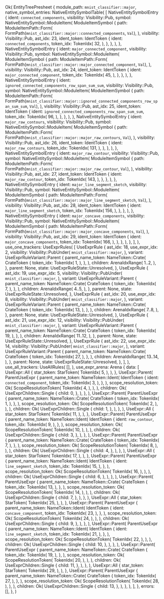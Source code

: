 Ok(
    EntityTreePresheet {
        module_path: `mnist_classifier::major`,
        native_symbol_entries: NativeEntitySymbolTable(
            [
                NativeEntitySymbolEntry {
                    ident: `connected_components`,
                    visibility: Visibility::Pub,
                    symbol: NativeEntitySymbol::ModuleItem(
                        ModuleItemSymbol {
                            path: ModuleItemPath::Form(
                                FormPath(`mnist_classifier::major::connected_components`, `Val`),
                            ),
                            visibility: Visibility::Pub,
                            ast_idx: 23,
                            ident_token: IdentToken {
                                ident: `connected_components`,
                                token_idx: TokenIdx(
                                    32,
                                ),
                            },
                        },
                    ),
                },
                NativeEntitySymbolEntry {
                    ident: `major_connected_component`,
                    visibility: Visibility::Pub,
                    symbol: NativeEntitySymbol::ModuleItem(
                        ModuleItemSymbol {
                            path: ModuleItemPath::Form(
                                FormPath(`mnist_classifier::major::major_connected_component`, `Val`),
                            ),
                            visibility: Visibility::Pub,
                            ast_idx: 24,
                            ident_token: IdentToken {
                                ident: `major_connected_component`,
                                token_idx: TokenIdx(
                                    45,
                                ),
                            },
                        },
                    ),
                },
                NativeEntitySymbolEntry {
                    ident: `ignored_connected_components_row_span_sum_sum`,
                    visibility: Visibility::Pub,
                    symbol: NativeEntitySymbol::ModuleItem(
                        ModuleItemSymbol {
                            path: ModuleItemPath::Form(
                                FormPath(`mnist_classifier::major::ignored_connected_components_row_span_sum_sum`, `Val`),
                            ),
                            visibility: Visibility::Pub,
                            ast_idx: 25,
                            ident_token: IdentToken {
                                ident: `ignored_connected_components_row_span_sum_sum`,
                                token_idx: TokenIdx(
                                    96,
                                ),
                            },
                        },
                    ),
                },
                NativeEntitySymbolEntry {
                    ident: `major_raw_contours`,
                    visibility: Visibility::Pub,
                    symbol: NativeEntitySymbol::ModuleItem(
                        ModuleItemSymbol {
                            path: ModuleItemPath::Form(
                                FormPath(`mnist_classifier::major::major_raw_contours`, `Val`),
                            ),
                            visibility: Visibility::Pub,
                            ast_idx: 26,
                            ident_token: IdentToken {
                                ident: `major_raw_contours`,
                                token_idx: TokenIdx(
                                    131,
                                ),
                            },
                        },
                    ),
                },
                NativeEntitySymbolEntry {
                    ident: `major_raw_contour`,
                    visibility: Visibility::Pub,
                    symbol: NativeEntitySymbol::ModuleItem(
                        ModuleItemSymbol {
                            path: ModuleItemPath::Form(
                                FormPath(`mnist_classifier::major::major_raw_contour`, `Val`),
                            ),
                            visibility: Visibility::Pub,
                            ast_idx: 27,
                            ident_token: IdentToken {
                                ident: `major_raw_contour`,
                                token_idx: TokenIdx(
                                    143,
                                ),
                            },
                        },
                    ),
                },
                NativeEntitySymbolEntry {
                    ident: `major_line_segment_sketch`,
                    visibility: Visibility::Pub,
                    symbol: NativeEntitySymbol::ModuleItem(
                        ModuleItemSymbol {
                            path: ModuleItemPath::Form(
                                FormPath(`mnist_classifier::major::major_line_segment_sketch`, `Val`),
                            ),
                            visibility: Visibility::Pub,
                            ast_idx: 28,
                            ident_token: IdentToken {
                                ident: `major_line_segment_sketch`,
                                token_idx: TokenIdx(
                                    156,
                                ),
                            },
                        },
                    ),
                },
                NativeEntitySymbolEntry {
                    ident: `major_concave_components`,
                    visibility: Visibility::Pub,
                    symbol: NativeEntitySymbol::ModuleItem(
                        ModuleItemSymbol {
                            path: ModuleItemPath::Form(
                                FormPath(`mnist_classifier::major::major_concave_components`, `Val`),
                            ),
                            visibility: Visibility::Pub,
                            ast_idx: 29,
                            ident_token: IdentToken {
                                ident: `major_concave_components`,
                                token_idx: TokenIdx(
                                    166,
                                ),
                            },
                        },
                    ),
                },
            ],
        ),
        use_one_trackers: UseExprRules(
            [
                UseExprRule {
                    ast_idx: 18,
                    use_expr_idx: 2,
                    visibility: Visibility::PubUnder(
                        `mnist_classifier::major`,
                    ),
                    variant: UseExprRuleVariant::Parent {
                        parent_name_token: NameToken::Crate(
                            CrateToken {
                                token_idx: TokenIdx(
                                    1,
                                ),
                            },
                        ),
                        children: ArenaIdxRange(
                            1..2,
                        ),
                    },
                    parent: None,
                    state: UseExprRuleState::Unresolved,
                },
                UseExprRule {
                    ast_idx: 19,
                    use_expr_idx: 5,
                    visibility: Visibility::PubUnder(
                        `mnist_classifier::major`,
                    ),
                    variant: UseExprRuleVariant::Parent {
                        parent_name_token: NameToken::Crate(
                            CrateToken {
                                token_idx: TokenIdx(
                                    7,
                                ),
                            },
                        ),
                        children: ArenaIdxRange(
                            4..5,
                        ),
                    },
                    parent: None,
                    state: UseExprRuleState::Unresolved,
                },
                UseExprRule {
                    ast_idx: 20,
                    use_expr_idx: 8,
                    visibility: Visibility::PubUnder(
                        `mnist_classifier::major`,
                    ),
                    variant: UseExprRuleVariant::Parent {
                        parent_name_token: NameToken::Crate(
                            CrateToken {
                                token_idx: TokenIdx(
                                    13,
                                ),
                            },
                        ),
                        children: ArenaIdxRange(
                            7..8,
                        ),
                    },
                    parent: None,
                    state: UseExprRuleState::Unresolved,
                },
                UseExprRule {
                    ast_idx: 21,
                    use_expr_idx: 12,
                    visibility: Visibility::PubUnder(
                        `mnist_classifier::major`,
                    ),
                    variant: UseExprRuleVariant::Parent {
                        parent_name_token: NameToken::Crate(
                            CrateToken {
                                token_idx: TokenIdx(
                                    19,
                                ),
                            },
                        ),
                        children: ArenaIdxRange(
                            11..12,
                        ),
                    },
                    parent: None,
                    state: UseExprRuleState::Unresolved,
                },
                UseExprRule {
                    ast_idx: 22,
                    use_expr_idx: 14,
                    visibility: Visibility::PubUnder(
                        `mnist_classifier::major`,
                    ),
                    variant: UseExprRuleVariant::Parent {
                        parent_name_token: NameToken::Crate(
                            CrateToken {
                                token_idx: TokenIdx(
                                    27,
                                ),
                            },
                        ),
                        children: ArenaIdxRange(
                            13..14,
                        ),
                    },
                    parent: None,
                    state: UseExprRuleState::Unresolved,
                },
            ],
        ),
        use_all_trackers: UseAllRules(
            [],
        ),
        use_expr_arena: Arena {
            data: [
                UseExpr::All {
                    star_token: StarToken(
                        TokenIdx(
                            5,
                        ),
                    ),
                },
                UseExpr::Parent(
                    ParentUseExpr {
                        parent_name_token: NameToken::Ident(
                            IdentToken {
                                ident: `connected_component`,
                                token_idx: TokenIdx(
                                    3,
                                ),
                            },
                        ),
                        scope_resolution_token: Ok(
                            ScopeResolutionToken(
                                TokenIdx(
                                    4,
                                ),
                            ),
                        ),
                        children: Ok(
                            UseExprChildren::Single {
                                child: 0,
                            },
                        ),
                    },
                ),
                UseExpr::Parent(
                    ParentUseExpr {
                        parent_name_token: NameToken::Crate(
                            CrateToken {
                                token_idx: TokenIdx(
                                    1,
                                ),
                            },
                        ),
                        scope_resolution_token: Ok(
                            ScopeResolutionToken(
                                TokenIdx(
                                    2,
                                ),
                            ),
                        ),
                        children: Ok(
                            UseExprChildren::Single {
                                child: 1,
                            },
                        ),
                    },
                ),
                UseExpr::All {
                    star_token: StarToken(
                        TokenIdx(
                            11,
                        ),
                    ),
                },
                UseExpr::Parent(
                    ParentUseExpr {
                        parent_name_token: NameToken::Ident(
                            IdentToken {
                                ident: `raw_contour`,
                                token_idx: TokenIdx(
                                    9,
                                ),
                            },
                        ),
                        scope_resolution_token: Ok(
                            ScopeResolutionToken(
                                TokenIdx(
                                    10,
                                ),
                            ),
                        ),
                        children: Ok(
                            UseExprChildren::Single {
                                child: 3,
                            },
                        ),
                    },
                ),
                UseExpr::Parent(
                    ParentUseExpr {
                        parent_name_token: NameToken::Crate(
                            CrateToken {
                                token_idx: TokenIdx(
                                    7,
                                ),
                            },
                        ),
                        scope_resolution_token: Ok(
                            ScopeResolutionToken(
                                TokenIdx(
                                    8,
                                ),
                            ),
                        ),
                        children: Ok(
                            UseExprChildren::Single {
                                child: 4,
                            },
                        ),
                    },
                ),
                UseExpr::All {
                    star_token: StarToken(
                        TokenIdx(
                            17,
                        ),
                    ),
                },
                UseExpr::Parent(
                    ParentUseExpr {
                        parent_name_token: NameToken::Ident(
                            IdentToken {
                                ident: `line_segment_sketch`,
                                token_idx: TokenIdx(
                                    15,
                                ),
                            },
                        ),
                        scope_resolution_token: Ok(
                            ScopeResolutionToken(
                                TokenIdx(
                                    16,
                                ),
                            ),
                        ),
                        children: Ok(
                            UseExprChildren::Single {
                                child: 6,
                            },
                        ),
                    },
                ),
                UseExpr::Parent(
                    ParentUseExpr {
                        parent_name_token: NameToken::Crate(
                            CrateToken {
                                token_idx: TokenIdx(
                                    13,
                                ),
                            },
                        ),
                        scope_resolution_token: Ok(
                            ScopeResolutionToken(
                                TokenIdx(
                                    14,
                                ),
                            ),
                        ),
                        children: Ok(
                            UseExprChildren::Single {
                                child: 7,
                            },
                        ),
                    },
                ),
                UseExpr::All {
                    star_token: StarToken(
                        TokenIdx(
                            25,
                        ),
                    ),
                },
                UseExpr::Parent(
                    ParentUseExpr {
                        parent_name_token: NameToken::Ident(
                            IdentToken {
                                ident: `concave_component`,
                                token_idx: TokenIdx(
                                    23,
                                ),
                            },
                        ),
                        scope_resolution_token: Ok(
                            ScopeResolutionToken(
                                TokenIdx(
                                    24,
                                ),
                            ),
                        ),
                        children: Ok(
                            UseExprChildren::Single {
                                child: 9,
                            },
                        ),
                    },
                ),
                UseExpr::Parent(
                    ParentUseExpr {
                        parent_name_token: NameToken::Ident(
                            IdentToken {
                                ident: `line_segment_sketch`,
                                token_idx: TokenIdx(
                                    21,
                                ),
                            },
                        ),
                        scope_resolution_token: Ok(
                            ScopeResolutionToken(
                                TokenIdx(
                                    22,
                                ),
                            ),
                        ),
                        children: Ok(
                            UseExprChildren::Single {
                                child: 10,
                            },
                        ),
                    },
                ),
                UseExpr::Parent(
                    ParentUseExpr {
                        parent_name_token: NameToken::Crate(
                            CrateToken {
                                token_idx: TokenIdx(
                                    19,
                                ),
                            },
                        ),
                        scope_resolution_token: Ok(
                            ScopeResolutionToken(
                                TokenIdx(
                                    20,
                                ),
                            ),
                        ),
                        children: Ok(
                            UseExprChildren::Single {
                                child: 11,
                            },
                        ),
                    },
                ),
                UseExpr::All {
                    star_token: StarToken(
                        TokenIdx(
                            29,
                        ),
                    ),
                },
                UseExpr::Parent(
                    ParentUseExpr {
                        parent_name_token: NameToken::Crate(
                            CrateToken {
                                token_idx: TokenIdx(
                                    27,
                                ),
                            },
                        ),
                        scope_resolution_token: Ok(
                            ScopeResolutionToken(
                                TokenIdx(
                                    28,
                                ),
                            ),
                        ),
                        children: Ok(
                            UseExprChildren::Single {
                                child: 13,
                            },
                        ),
                    },
                ),
            ],
        },
        errors: [],
    },
)